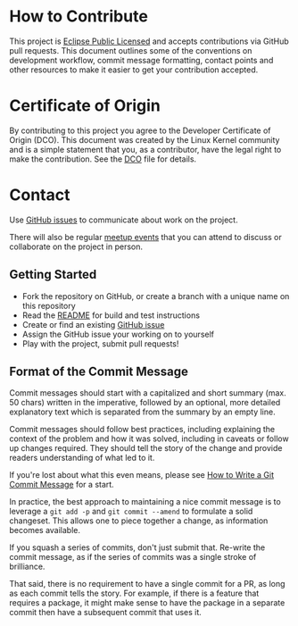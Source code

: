 # How to Contribute

This project is [Eclipse Public Licensed](epl-v10.html) and accepts contributions via
GitHub pull requests.  This document outlines some of the conventions on
development workflow, commit message formatting, contact points and other
resources to make it easier to get your contribution accepted.

# Certificate of Origin

By contributing to this project you agree to the Developer Certificate of
Origin (DCO). This document was created by the Linux Kernel community and is a
simple statement that you, as a contributor, have the legal right to make the
contribution. See the [DCO](DCO) file for details.

# Contact

Use [GitHub issues](https://github.com/clj-sg/clj-sg-website/issues) to
communicate about work on the project.

There will also be regular [meetup events](https://www.meetup.com/Auckland-Clojure/)
that you can attend to discuss or collaborate on the project in person.

## Getting Started

- Fork the repository on GitHub, or create a branch with a unique name on
  this repository
- Read the [README](README.md) for build and test instructions
- Create or find an existing [GitHub issue](https://github.com/clj-sg/clj-sg-website/issues)
- Assign the GitHub issue your working on to yourself
- Play with the project, submit pull requests!

## Format of the Commit Message

Commit messages should start with a capitalized and short summary (max. 50 chars)
written in the imperative, followed by an optional, more detailed explanatory
text which is separated from the summary by an empty line.

Commit messages should follow best practices, including explaining the context
of the problem and how it was solved, including in caveats or follow up changes
required. They should tell the story of the change and provide readers
understanding of what led to it.

If you're lost about what this even means, please see [How to Write a Git
Commit Message](http://chris.beams.io/posts/git-commit/) for a start.

In practice, the best approach to maintaining a nice commit message is to
leverage a `git add -p` and `git commit --amend` to formulate a solid
changeset. This allows one to piece together a change, as information becomes
available.

If you squash a series of commits, don't just submit that. Re-write the commit
message, as if the series of commits was a single stroke of brilliance.

That said, there is no requirement to have a single commit for a PR, as long as
each commit tells the story. For example, if there is a feature that requires a
package, it might make sense to have the package in a separate commit then have
a subsequent commit that uses it.
